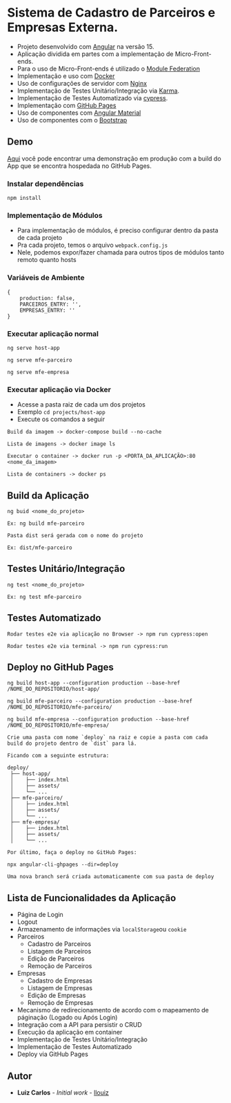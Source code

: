 # Sistema de Cadastro de Parceiros e Empresas Externa.

- Projeto desenvolvido com [Angular](https://angular.dev/) na versão 15.
- Aplicação dividida em partes com a implementação de Micro-Front-ends.
- Para o uso de Micro-Front-ends é utilizado o [Module Federation](https://module-federation.io/)
- Implementação e uso com [Docker](https://www.docker.com/)
- Uso de configurações de servidor com [Nginx](https://nginx.org/)
- Implementação de Testes Unitário/Integração via [Karma](https://karma-runner.github.io).
- Implementação de Testes Automatizado via [cypress](https://www.cypress.io).
- Implementação com [GitHub Pages](https://pages.github.com/)
- Uso de componentes com [Angular Material](https://material.angular.io/)
- Uso de componentes com o [Bootstrap](https://getbootstrap.com/)

## Demo

[Aqui](https://llouiz.github.io/teddy-open-finance) você pode encontrar uma demonstração em produção com a build do App que se encontra hospedada no GitHub Pages.

### Instalar dependências

```
npm install
```

### Implementação de Módulos

- Para implementação de módulos, é preciso configurar dentro da pasta de cada projeto
- Pra cada projeto, temos o arquivo ``webpack.config.js``
- Nele, podemos expor/fazer chamada para outros tipos de módulos tanto remoto quanto hosts

### Variáveis de Ambiente
```
{
    production: false,
    PARCEIROS_ENTRY: '',
    EMPRESAS_ENTRY: ''
}
```

### Executar aplicação normal

```
ng serve host-app

ng serve mfe-parceiro

ng serve mfe-empresa
```

### Executar aplicação via Docker
- Acesse a pasta raiz de cada um dos projetos
- Exemplo ``cd projects/host-app``
- Execute os comandos a seguir

```
Build da imagem -> docker-compose build --no-cache

Lista de imagens -> docker image ls

Executar o container -> docker run -p <PORTA_DA_APLICAÇÃO>:80 <nome_da_imagem>

Lista de containers -> docker ps

```

## Build da Aplicação

```
ng buid <nome_do_projeto>

Ex: ng build mfe-parceiro

Pasta dist será gerada com o nome do projeto

Ex: dist/mfe-parceiro
```

## Testes Unitário/Integração

```
ng test <nome_do_projeto>

Ex: ng test mfe-parceiro
```

## Testes Automatizado

```
Rodar testes e2e via aplicação no Browser -> npm run cypress:open

Rodar testes e2e via terminal -> npm run cypress:run
```

## Deploy no GitHub Pages


```
ng build host-app --configuration production --base-href /NOME_DO_REPOSITORIO/host-app/

ng build mfe-parceiro --configuration production --base-href /NOME_DO_REPOSITORIO/mfe-parceiro/

ng build mfe-empresa --configuration production --base-href /NOME_DO_REPOSITORIO/mfe-empresa/

Crie uma pasta com nome `deploy` na raiz e copie a pasta com cada build do projeto dentro de `dist` para lá.

Ficando com a seguinte estrutura:

deploy/
 ├── host-app/
 │    ├── index.html
 │    ├── assets/
 │    └── ...
 ├── mfe-parceiro/
 │    ├── index.html
 │    ├── assets/
 │    └── ...
 ├── mfe-empresa/
 │    ├── index.html
 │    ├── assets/
 │    └── ...

Por último, faça o deploy no GitHub Pages:

npx angular-cli-ghpages --dir=deploy

Uma nova branch será criada automaticamente com sua pasta de deploy
```

## Lista de Funcionalidades da Aplicação
- Página de Login
- Logout
- Armazenamento de informações via ``localStorage``ou ``cookie``
- Parceiros
    - Cadastro de Parceiros
    - Listagem de Parceiros
    - Edição de Parceiros
    - Remoção de Parceiros
- Empresas
    - Cadastro de Empresas
    - Listagem de Empresas
    - Edição de Empresas
    - Remoção de Empresas
- Mecanismo de redirecionamento de acordo com o mapeamento de páginação (Logado ou Após Login)
- Integração com a API para persistir o CRUD
- Execução da aplicação em container
- Implementação de Testes Unitário/Integração
- Implementação de Testes Automatizado
- Deploy via GitHub Pages

## Autor

- **Luiz Carlos** - _Initial work_ - [llouiz](https://github.com/llouiz)
